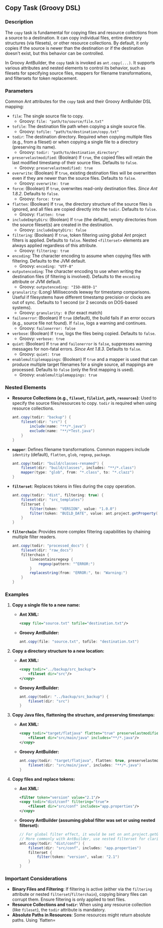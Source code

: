## Copy Task (Groovy DSL)

### Description

The `copy` task is fundamental for copying files and resource collections from a source to a destination. It can copy individual files, entire directory structures (via filesets), or other resource collections. By default, it only copies if the source is newer than the destination or if the destination doesn't exist, but this behavior can be controlled.

In Groovy AntBuilder, the `copy` task is invoked as `ant.copy(...)`. It supports various attributes and nested elements to control its behavior, such as filesets for specifying source files, mappers for filename transformations, and filtersets for token replacement.

### Parameters

Common Ant attributes for the `copy` task and their Groovy AntBuilder DSL mapping:

*   `file`: The single source file to copy.
    *   Groovy: `file: "path/to/source/file.txt"`
*   `tofile`: The destination file path when copying a single source file.
    *   Groovy: `tofile: "path/to/destination/copy.txt"`
*   `todir`: The destination directory. Required when copying multiple files (e.g., from a fileset) or when copying a single file to a directory (preserving its name).
    *   Groovy: `todir: "path/to/destination_directory"`
*   `preservelastmodified`: (Boolean) If `true`, the copied files will retain the last modified timestamp of their source files. Defaults to `false`.
    *   Groovy: `preservelastmodified: true`
*   `overwrite`: (Boolean) If `true`, existing destination files will be overwritten even if they are newer than the source files. Defaults to `false`.
    *   Groovy: `overwrite: true`
*   `force`: (Boolean) If `true`, overwrites read-only destination files. _Since Ant 1.8.2_. Defaults to `false`.
    *   Groovy: `force: true`
*   `flatten`: (Boolean) If `true`, the directory structure of the source files is ignored, and all files are copied directly into the `todir`. Defaults to `false`.
    *   Groovy: `flatten: true`
*   `includeEmptyDirs`: (Boolean) If `true` (the default), empty directories from the source fileset(s) are created in the destination.
    *   Groovy: `includeEmptyDirs: false`
*   `filtering`: (Boolean) If `true`, token filtering using global Ant project filters is applied. Defaults to `false`. Nested `<filterset>` elements are always applied regardless of this attribute.
    *   Groovy: `filtering: true`
*   `encoding`: The character encoding to assume when copying files with filtering. Defaults to the JVM default.
    *   Groovy: `encoding: "UTF-8"`
*   `outputencoding`: The character encoding to use when writing the destination files (if filtering is involved). Defaults to the `encoding` attribute or JVM default.
    *   Groovy: `outputencoding: "ISO-8859-1"`
*   `granularity`: (Long) Milliseconds leeway for timestamp comparisons. Useful if filesystems have different timestamp precision or clocks are out of sync. Defaults to 1 second (or 2 seconds on DOS-based systems).
    *   Groovy: `granularity: 0` (for exact match)
*   `failonerror`: (Boolean) If `true` (default), the build fails if an error occurs (e.g., source file not found). If `false`, logs a warning and continues.
    *   Groovy: `failonerror: false`
*   `verbose`: (Boolean) If `true`, logs the files being copied. Defaults to `false`.
    *   Groovy: `verbose: true`
*   `quiet`: (Boolean) If `true` and `failonerror` is `false`, suppresses warning messages for non-fatal errors. _Since Ant 1.8.3_. Defaults to `false`.
    *   Groovy: `quiet: true`
*   `enablemultiplemappings`: (Boolean) If `true` and a mapper is used that can produce multiple target filenames for a single source, all mappings are processed. Defaults to `false` (only the first mapping is used).
    *   Groovy: `enablemultiplemappings: true`

### Nested Elements

*   **Resource Collections (e.g., `fileset`, `filelist`, `path`, `resources`)**: Used to specify the source files/resources to copy. `todir` is required when using resource collections.
    ```groovy
    ant.copy(todir: "backup") {
        fileset(dir: "src") {
            include(name: "**/*.java")
            exclude(name: "**/*Test.java")
        }
    }
    ```
*   **`mapper`**: Defines filename transformations. Common mappers include `identity` (default), `flatten`, `glob`, `regexp`, `package`.
    ```groovy
    ant.copy(todir: "build/classes-renamed") {
        fileset(dir: "build/classes", includes: "**/*.class")
        mapper(type: "glob", from: "*.class", to: "*.clazz")
    }
    ```
*   **`filterset`**: Replaces tokens in files during the copy operation.
    ```groovy
    ant.copy(todir: "dist", filtering: true) {
        fileset(dir: "src_templates")
        filterset {
            filter(token: "VERSION", value: "1.0.0")
            filter(token: "BUILD_DATE", value: ant.project.getProperty("TODAY"))
        }
    }
    ```
*   **`filterchain`**: Provides more complex filtering capabilities by chaining multiple filter readers.
    ```groovy
    ant.copy(todir: "processed_docs") {
        fileset(dir: "raw_docs")
        filterchain {
            linecontainsregexp {
                regexp(pattern: "^ERROR:")
            }
            replacestring(from: "ERROR:", to: "Warning:")
        }
    }
    ```

### Examples

1.  **Copy a single file to a new name:**

    *   **Ant XML:**
        ```xml
        <copy file="source.txt" tofile="destination.txt"/>
        ```
    *   **Groovy AntBuilder:**
        ```groovy
        ant.copy(file: "source.txt", tofile: "destination.txt")
        ```

2.  **Copy a directory structure to a new location:**

    *   **Ant XML:**
        ```xml
        <copy todir="../backup/src_backup">
            <fileset dir="src"/>
        </copy>
        ```
    *   **Groovy AntBuilder:**
        ```groovy
        ant.copy(todir: "../backup/src_backup") {
            fileset(dir: "src")
        }
        ```

3.  **Copy Java files, flattening the structure, and preserving timestamps:**

    *   **Ant XML:**
        ```xml
        <copy todir="target/flatjava" flatten="true" preservelastmodified="true">
            <fileset dir="src/main/java" includes="**/*.java"/>
        </copy>
        ```
    *   **Groovy AntBuilder:**
        ```groovy
        ant.copy(todir: "target/flatjava", flatten: true, preservelastmodified: true) {
            fileset(dir: "src/main/java", includes: "**/*.java")
        }
        ```

4.  **Copy files and replace tokens:**

    *   **Ant XML:**
        ```xml
        <filter token="version" value="2.1"/>
        <copy todir="dist/conf" filtering="true">
            <fileset dir="src/conf" includes="app.properties"/>
        </copy>
        ```
    *   **Groovy AntBuilder (assuming global filter was set or using nested filterset):**
        ```groovy
        // For global filter effect, it would be set on ant.project.getGlobalFilterSet()
        // More commonly with AntBuilder, use nested filterset for clarity:
        ant.copy(todir: "dist/conf") {
            fileset(dir: "src/conf", includes: "app.properties")
            filterset {
                filter(token: "version", value: "2.1")
            }
        }
        ```

### Important Considerations

*   **Binary Files and Filtering**: If filtering is active (either via the `filtering` attribute or nested `filterset`/`filterchain`), copying binary files can corrupt them. Ensure filtering is only applied to text files.
*   **Resource Collections and `todir`**: When using any resource collection (like `fileset`), the `todir` attribute is mandatory.
*   **Absolute Paths in Resources**: Some resources might return absolute paths. Using `flatten=
